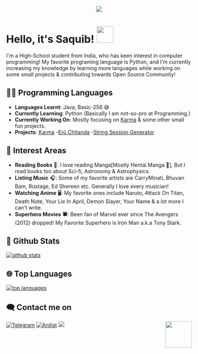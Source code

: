 <div align="center">
    <img src="https://telegra.ph/file/2b2836f47376c7a3a49f6.jpg">
</div>

# Hello, it's Saquib! <img src="https://raw.githubusercontent.com/MartinHeinz/MartinHeinz/master/wave.gif" width="45px">

I'm a High-School student from India, who has keen interest in computer programming! My favorite programing language is Python, and I'm currently increasing my knowledge by learning more languages while working on some small projects & contributing towards Open Source Community!
## 👨‍💻 Programming Languages

- **Languages Learnt**: Java, Basic-256 😅
- **Currently Learning**: Python
     (Basically I am not-so-pro at Programming.)
- **Currently Working On**: Mostly focusing on [Karma](http://t.me/TheKarmaBot) & some other small fun projects.
- **Projects**: [Karma](http://t.me/TheKarmaBot)
-[Erū Chitanda](https://t.me/ChitandaRobot)
-[String Session Generator](https://github.com/IAmKarToon/StringSessionGEN)

## 🌟 Interest Areas
- **Reading Books** 📖: I love reading Manga[Mostly Hentai Manga 🌚], But I read books too about Sci-fi, Astronomy & Astrophysics.
- **Listing Music** 🎧: Some of my favorite artists are CarryMinati, Bhuvan Bam, Rustage, Ed Shereen etc. Generally I love every musician!
- **Watching Anime** 🖥️: My favorite ones include Naruto, Attack On Titan, Death Note, Your Lie In April, Demon Slayer, Your Name & a lot more I can't write.
- **Superhero Movies 🕷️**: Been fan of Marvel ever since The Avengers (2012) dropped! My Favorite Superhero is Iron Man a.k.a Tony Stark.

##  🐙 **Github Stats**

[![github stats](https://github-readme-stats.vercel.app/api?username=IAmKarToon&show_icons=true&theme=radical)](https://github.com/IAmKarToon)

## 🌐 **Top Languages**

[![top languages](https://github-readme-stats.vercel.app/api/top-langs/?username=IAmKarToon&show_icons=true&theme=radical&layout=compact)](https://github.com/IAmKarToon)
   

## 🗨️ Contact me on


[![Telegram](https://img.shields.io/badge/telegram-1b77FF.svg?style=for-the-badge&logo=telegram)](https://t.me/MeKarToon)
[![Anilist](https://img.shields.io/badge/Anilist-blue.svg?style=for-the-badge&logo=anilist)](https://anilist.co/user/MeKarToon/)
<a href="https://twitter.com/AmKarToon"><img src="https://img.shields.io/badge/Twitter-blue.svg?style=for-the-badge&logo=twitter"></a> <img src="https://64.media.tumblr.com/34784257378ce2c51675599159735772/tumblr_nd3b8i2gL01sedjuto1_400.gifv" align="right" width="72"/>
